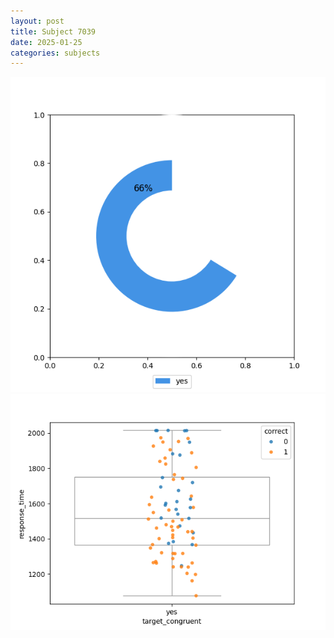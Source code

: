 ```yaml
---
layout: post
title: Subject 7039
date: 2025-01-25
categories: subjects
---
```


![](data/7039/run-5/7039_accuracy_target_congruence.png)
![](data/7039/run-5/7039_rt_congruence.png)

